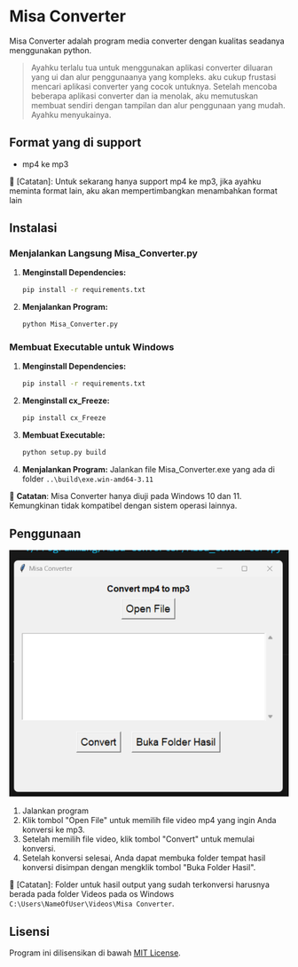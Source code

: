 # Misa Converter

Misa Converter adalah program media converter dengan kualitas seadanya menggunakan python.

> Ayahku terlalu tua untuk menggunakan aplikasi converter diluaran yang ui dan alur penggunaanya yang kompleks. aku cukup frustasi mencari aplikasi converter yang cocok untuknya. Setelah mencoba beberapa aplikasi converter dan ia menolak, aku memutuskan membuat sendiri dengan tampilan dan alur penggunaan yang mudah. Ayahku menyukainya.

## Format yang di support
* mp4 ke mp3

📝 [Catatan]: Untuk sekarang hanya support mp4 ke mp3, jika ayahku meminta format lain, aku akan mempertimbangkan menambahkan format lain


## Instalasi

### Menjalankan Langsung Misa_Converter.py

1. **Menginstall Dependencies:**
    ```bash
    pip install -r requirements.txt
    ```

2. **Menjalankan Program:**
    ```bash
    python Misa_Converter.py
    ```

### Membuat Executable untuk Windows

1. **Menginstall Dependencies:**
    ```bash
    pip install -r requirements.txt
    ```

2. **Menginstall cx_Freeze:**
    ```bash
    pip install cx_Freeze
    ```

3. **Membuat Executable:**
    ```bash
    python setup.py build
    ```

4. **Menjalankan Program:**
    Jalankan file Misa_Converter.exe yang ada di folder `..\build\exe.win-amd64-3.11`

📝 **Catatan**: Misa Converter hanya diuji pada Windows 10 dan 11. Kemungkinan tidak kompatibel dengan sistem operasi lainnya.

## Penggunaan
![Misa Converter](Screenshot.png)
1. Jalankan program
2. Klik tombol "Open File" untuk memilih file video mp4 yang ingin Anda konversi ke mp3.
3. Setelah memilih file video, klik tombol "Convert" untuk memulai konversi.
4. Setelah konversi selesai, Anda dapat membuka folder tempat hasil konversi disimpan dengan mengklik tombol "Buka Folder Hasil".

📝 [Catatan]: Folder untuk hasil output yang sudah terkonversi harusnya berada pada folder Videos pada os Windows `C:\Users\NameOfUser\Videos\Misa Converter`.

## Lisensi

Program ini dilisensikan di bawah [MIT License](LICENSE).






